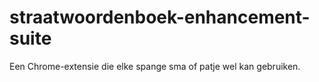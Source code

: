 straatwoordenboek-enhancement-suite
===================================

Een Chrome-extensie die elke spange sma of patje wel kan gebruiken.